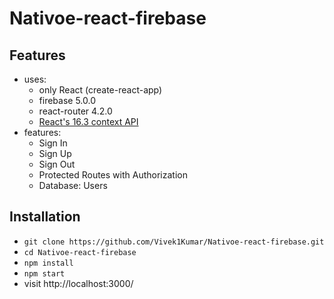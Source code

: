 # Nativoe-react-firebase

## Features

* uses:
  * only React (create-react-app)
  * firebase 5.0.0
  * react-router 4.2.0
  * [React's 16.3 context API](https://reactjs.org/blog/2018/03/29/react-v-16-3.html)
* features:
  * Sign In
  * Sign Up
  * Sign Out
  * Protected Routes with Authorization
  * Database: Users

## Installation

* `git clone https://github.com/Vivek1Kumar/Nativoe-react-firebase.git`
* `cd Nativoe-react-firebase`
* `npm install`
* `npm start`
* visit http://localhost:3000/
